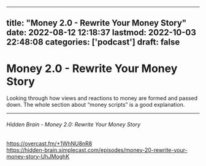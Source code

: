 
---
title: "Money 2.0 - Rewrite Your Money Story"
date: 2022-08-12 12:18:37
lastmod: 2022-10-03 22:48:08
categories: ['podcast']
draft: false
---


# Money 2.0 - Rewrite Your Money Story
Looking through how views and reactions to money are formed and passed down. The whole section about “money scripts” is a good explanation.

- - -
###### Hidden Brain - Money 2.0: Rewrite Your Money Story

https://overcast.fm/+1WhNU8nR8  
https://hidden-brain.simplecast.com/episodes/money-20-rewrite-your-money-story-UhJMoghK

<!-- #public #podcast -->

<!-- {BearID:B8850466-4D41-4410-B6B1-BA62CEB02EF3-32977-000006C1AA3D7402} -->
